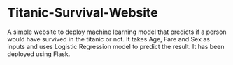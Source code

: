 # Titanic-Survival-Website
A simple website to deploy machine learning model that predicts if a person would have survived in the titanic or not. It takes Age, Fare and Sex as inputs and uses Logistic Regression model to predict the result. It has been deployed using Flask. 
